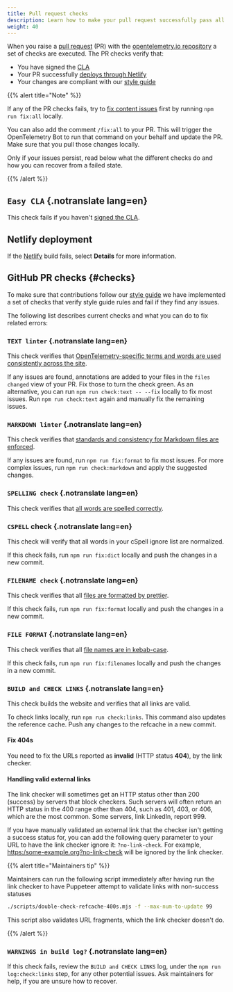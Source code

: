 ```yaml
---
title: Pull request checks
description: Learn how to make your pull request successfully pass all checks
weight: 40
---
```


When you raise a
[pull request](https://docs.github.com/en/get-started/learning-about-github/github-glossary#pull-request)
(PR) with the
[opentelemetry.io repository](https://github.com/open-telemetry/opentelemetry.io)
a set of checks are executed. The PR checks verify that:

- You have signed the [CLA](#easy-cla)
- Your PR successfully [deploys through Netlify](#netlify-deployment)
- Your changes are compliant with our [style guide](#checks)

{{% alert title="Note" %}}

If any of the PR checks fails, try to
[fix content issues](../pull-requests/#fix-issues) first by running
`npm run fix:all` locally.

You can also add the comment `/fix:all` to your PR. This will trigger the
OpenTelemetry Bot to run that command on your behalf and update the PR. Make
sure that you pull those changes locally.

Only if your issues persist, read below what the different checks do and how you
can recover from a failed state.

{{% /alert %}}

## `Easy CLA` {.notranslate lang=en}

This check fails if you haven't [signed the CLA](../prerequisites/#cla).

## Netlify deployment

If the [Netlify](https://www.netlify.com/) build fails, select **Details** for
more information.

## GitHub PR checks {#checks}

To make sure that contributions follow our [style guide](../style-guide/) we
have implemented a set of checks that verify style guide rules and fail if they
find any issues.

The following list describes current checks and what you can do to fix related
errors:

### `TEXT linter` {.notranslate lang=en}

This check verifies that
[OpenTelemetry-specific terms and words are used consistently across the site](../style-guide/#opentelemetryio-word-list).

If any issues are found, annotations are added to your files in the
`files changed` view of your PR. Fix those to turn the check green. As an
alternative, you can run `npm run check:text -- --fix` locally to fix most
issues. Run `npm run check:text` again and manually fix the remaining issues.

### `MARKDOWN linter` {.notranslate lang=en}

This check verifies that
[standards and consistency for Markdown files are enforced](../style-guide/#markdown-standards).

If any issues are found, run `npm run fix:format` to fix most issues. For more
complex issues, run `npm run check:markdown` and apply the suggested changes.

### `SPELLING check` {.notranslate lang=en}

This check verifies that
[all words are spelled correctly](../style-guide/#spell-checking).

### `CSPELL` check {.notranslate lang=en}

This check will verify that all words in your cSpell ignore list are normalized.

If this check fails, run `npm run fix:dict` locally and push the changes in a
new commit.

### `FILENAME check` {.notranslate lang=en}

This check verifies that all
[files are formatted by prettier](../style-guide/#file-format).

If this check fails, run `npm run fix:format` locally and push the changes in a
new commit.

### `FILE FORMAT` {.notranslate lang=en}

This check verifies that all
[file names are in kebab-case](../style-guide/#file-names).

If this check fails, run `npm run fix:filenames` locally and push the changes in
a new commit.

### `BUILD and CHECK LINKS` {.notranslate lang=en}

This check builds the website and verifies that all links are valid.

To check links locally, run `npm run check:links`. This command also updates the
reference cache. Push any changes to the refcache in a new commit.

#### Fix 404s

You need to fix the URLs reported as **invalid** (HTTP status **404**), by the
link checker.

#### Handling valid external links

The link checker will sometimes get an HTTP status other than 200 (success) by
servers that block checkers. Such servers will often return an HTTP status in
the 400 range other than 404, such as 401, 403, or 406, which are the most
common. Some servers, link LinkedIn, report 999.

If you have manually validated an external link that the checker isn't getting a
success status for, you can add the following query parameter to your URL to
have the link checker ignore it: `?no-link-check`. For example,
<https:/some-example.org?no-link-check> will be ignored by the link checker.

{{% alert title="Maintainers tip" %}}

Maintainers can run the following script immediately after having run the link
checker to have Puppeteer attempt to validate links with non-success statuses

```sh
./scripts/double-check-refcache-400s.mjs -f --max-num-to-update 99
```

This script also validates URL fragments, which the link checker doesn't do.

{{% /alert %}}

### `WARNINGS in build log?` {.notranslate lang=en}

If this check fails, review the `BUILD and CHECK LINKS` log, under the
`npm run log:check:links` step, for any other potential issues. Ask maintainers
for help, if you are unsure how to recover.
